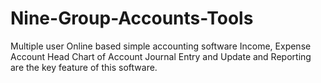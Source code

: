 # Nine-Group-Accounts-Tools
Multiple user Online based simple accounting software Income, Expense Account Head Chart of Account Journal Entry and Update and Reporting are the key feature of this software.
